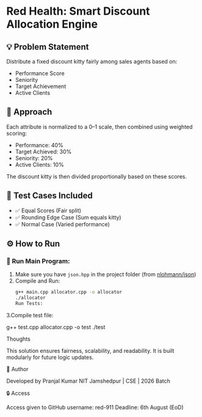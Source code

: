 # Red Health: Smart Discount Allocation Engine

## 💡 Problem Statement
Distribute a fixed discount kitty fairly among sales agents based on:
- Performance Score
- Seniority
- Target Achievement
- Active Clients

## 🚀 Approach
Each attribute is normalized to a 0–1 scale, then combined using weighted scoring:
- Performance: 40%
- Target Achieved: 30%
- Seniority: 20%
- Active Clients: 10%

The discount kitty is then divided proportionally based on these scores.

## 🧪 Test Cases Included
- ✅ Equal Scores (Fair split)
- ✅ Rounding Edge Case (Sum equals kitty)
- ✅ Normal Case (Varied performance)

## ⚙️ How to Run

### 📂 Run Main Program:
1. Make sure you have `json.hpp` in the project folder (from [nlohmann/json](https://github.com/nlohmann/json))
2. Compile and Run:
   ```bash
   g++ main.cpp allocator.cpp -o allocator
   ./allocator
   Run Tests:

3.Compile test file:

g++ test.cpp allocator.cpp -o test
./test 

Thoughts

This solution ensures fairness, scalability, and readability. It is built modularly for future logic updates.

👤 Author

Developed by Pranjal Kumar
NIT Jamshedpur | CSE | 2026 Batch

🔒 Access

Access given to GitHub username: red-911
Deadline: 6th August (EoD)

